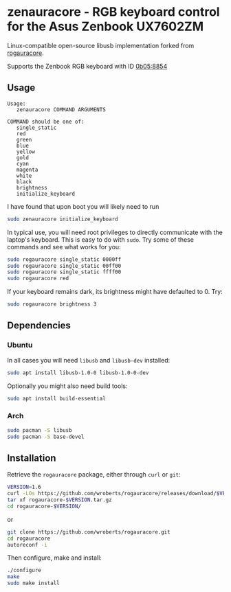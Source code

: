 # zenauracore - RGB keyboard control for the Asus Zenbook UX7602ZM

Linux-compatible open-source libusb implementation forked from [rogauracore](https://github.com/wroberts/rogauracore).

Supports the Zenbook RGB keyboard with ID [0b05:8854](https://linux-hardware.org/index.php?id=usb:0b05-8854)

## Usage

```
Usage:
   zenauracore COMMAND ARGUMENTS

COMMAND should be one of:
   single_static
   red
   green
   blue
   yellow
   gold
   cyan
   magenta
   white
   black
   brightness
   initialize_keyboard
```

I have found that upon boot you will likely need to run
```sh
sudo zenauracore initialize_keyboard
```

In typical use, you will need root privileges to directly communicate
with the laptop's keyboard.  This is easy to do with `sudo`.  Try some
of these commands and see what works for you:

```sh
sudo rogauracore single_static 0000ff
sudo rogauracore single_static 00ff00
sudo rogauracore single_static ffff00
sudo rogauracore red
```

If your keyboard remains dark, its brightness might have defaulted to 0. Try:
```sh
sudo rogauracore brightness 3
```

## Dependencies

### Ubuntu

In all cases you will need `libusb` and `libusb-dev` installed:
```sh
sudo apt install libusb-1.0-0 libusb-1.0-0-dev
```
Optionally you might also need build tools:
```sh
sudo apt install build-essential
```

### Arch

```sh
sudo pacman -S libusb
sudo pacman -S base-devel
```

## Installation

Retrieve the `rogauracore` package, either through `curl` or `git`:
```sh
VERSION=1.6
curl -LOs https://github.com/wroberts/rogauracore/releases/download/$VERSION/rogauracore-$VERSION.tar.gz
tar xf rogauracore-$VERSION.tar.gz
cd rogauracore-$VERSION/
```
or
```sh
git clone https://github.com/wroberts/rogauracore.git
cd rogauracore
autoreconf -i
```

Then configure, make and install:
```sh
./configure
make
sudo make install
```
